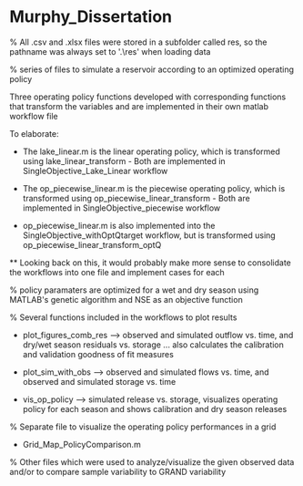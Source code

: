 # Murphy_Dissertation

% All .csv and .xlsx files were stored in a subfolder called res, so the pathname was always set to '.\res\' when loading data

% series of files to simulate a reservoir according to an optimized operating policy

Three operating policy functions developed
with corresponding functions that transform the variables
and are implemented in their own matlab workflow file

To elaborate:
- The lake_linear.m is the linear operating policy, which is transformed using lake_linear_transform
      - Both are implemented in SingleObjective_Lake_Linear workflow

- The op_piecewise_linear.m is the piecewise operating policy, which is transformed using op_piecewise_linear_transform
      - Both are implemented in SingleObjective_piecewise workflow

- op_piecewise_linear.m is also implemented into the SingleObjective_withOptQtarget workflow, but is transformed using op_piecewise_linear_transform_optQ

** Looking back on this, it would probably make more sense to consolidate the workflows into one file and implement cases for each 

% policy paramaters are optimized for a wet and dry season using MATLAB's genetic algorithm and NSE as an objective function

% Several functions included in the workflows to plot results
- plot_figures_comb_res --> observed and simulated outflow vs. time, and dry/wet season residuals vs. storage 
... also calculates the calibration and validation goodness of fit measures

- plot_sim_with_obs --> observed and simulated flows vs. time, and observed and simulated storage vs. time

- vis_op_policy --> simulated release vs. storage, visualizes operating policy for each season and shows calibration and dry season releases

% Separate file to visualize the operating policy performances in a grid
- Grid_Map_PolicyComparison.m

% Other files which were used to analyze/visualize the given observed data and/or to compare sample variability to GRAND variability


